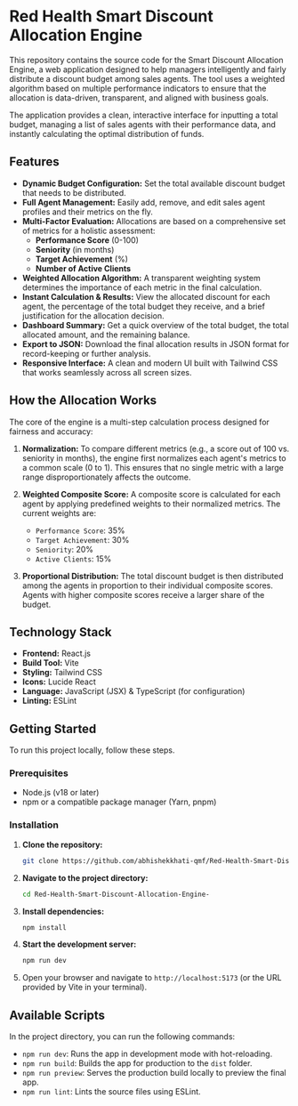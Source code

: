 # Red Health Smart Discount Allocation Engine
This repository contains the source code for the Smart Discount Allocation Engine, a web application designed to help managers intelligently and fairly distribute a discount budget among sales agents. The tool uses a weighted algorithm based on multiple performance indicators to ensure that the allocation is data-driven, transparent, and aligned with business goals.

The application provides a clean, interactive interface for inputting a total budget, managing a list of sales agents with their performance data, and instantly calculating the optimal distribution of funds.

## Features

-   **Dynamic Budget Configuration:** Set the total available discount budget that needs to be distributed.
-   **Full Agent Management:** Easily add, remove, and edit sales agent profiles and their metrics on the fly.
-   **Multi-Factor Evaluation:** Allocations are based on a comprehensive set of metrics for a holistic assessment:
    -   **Performance Score** (0-100)
    -   **Seniority** (in months)
    -   **Target Achievement** (%)
    -   **Number of Active Clients**
-   **Weighted Allocation Algorithm:** A transparent weighting system determines the importance of each metric in the final calculation.
-   **Instant Calculation & Results:** View the allocated discount for each agent, the percentage of the total budget they receive, and a brief justification for the allocation decision.
-   **Dashboard Summary:** Get a quick overview of the total budget, the total allocated amount, and the remaining balance.
-   **Export to JSON:** Download the final allocation results in JSON format for record-keeping or further analysis.
-   **Responsive Interface:** A clean and modern UI built with Tailwind CSS that works seamlessly across all screen sizes.

## How the Allocation Works

The core of the engine is a multi-step calculation process designed for fairness and accuracy:

1.  **Normalization:** To compare different metrics (e.g., a score out of 100 vs. seniority in months), the engine first normalizes each agent's metrics to a common scale (0 to 1). This ensures that no single metric with a large range disproportionately affects the outcome.

2.  **Weighted Composite Score:** A composite score is calculated for each agent by applying predefined weights to their normalized metrics. The current weights are:
    -   `Performance Score`: 35%
    -   `Target Achievement`: 30%
    -   `Seniority`: 20%
    -   `Active Clients`: 15%

3.  **Proportional Distribution:** The total discount budget is then distributed among the agents in proportion to their individual composite scores. Agents with higher composite scores receive a larger share of the budget.

## Technology Stack

-   **Frontend:** React.js
-   **Build Tool:** Vite
-   **Styling:** Tailwind CSS
-   **Icons:** Lucide React
-   **Language:** JavaScript (JSX) & TypeScript (for configuration)
-   **Linting:** ESLint

## Getting Started

To run this project locally, follow these steps.

### Prerequisites

-   Node.js (v18 or later)
-   npm or a compatible package manager (Yarn, pnpm)

### Installation

1.  **Clone the repository:**
    ```sh
    git clone https://github.com/abhishekkhati-qmf/Red-Health-Smart-Discount-Allocation-Engine-.git
    ```

2.  **Navigate to the project directory:**
    ```sh
    cd Red-Health-Smart-Discount-Allocation-Engine-
    ```

3.  **Install dependencies:**
    ```sh
    npm install
    ```

4.  **Start the development server:**
    ```sh
    npm run dev
    ```

5.  Open your browser and navigate to `http://localhost:5173` (or the URL provided by Vite in your terminal).

## Available Scripts

In the project directory, you can run the following commands:

-   `npm run dev`: Runs the app in development mode with hot-reloading.
-   `npm run build`: Builds the app for production to the `dist` folder.
-   `npm run preview`: Serves the production build locally to preview the final app.
-   `npm run lint`: Lints the source files using ESLint.
